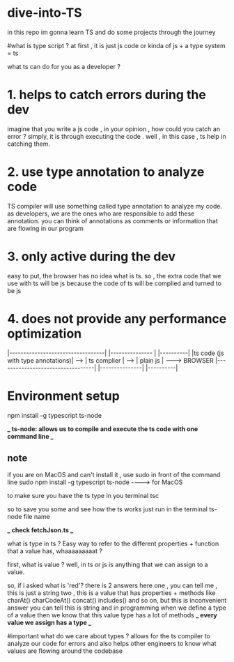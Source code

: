 # dive-into-TS

in this repo im gonna learn TS and do some projects through the journey

#what is type script ?
at first , it is just js code or kinda of
js + a type system = ts

what ts can do for you as a developer ?

# 1. helps to catch errors during the dev

imagine that you write a js code , in your opinion , how could you catch an error ?
simply, it is through executing the code . well , in this case , ts help in catching them.

# 2. use type annotation to analyze code

TS compiler will use something called type annotation to analyze my code. as developers, we are the ones who are responsible to add these annotation.
you can think of annotations as comments or information that are flowing in our program

# 3. only active during the dev

easy to put, the browser has no idea what is ts. so , the extra code that we use with ts will be js because the code of ts will be complied and turned to be js

# 4. does not provide any performance optimization

|----------------------------------|       |--------------- |       |----------|
|ts code (js with type annotations)|   --> | ts complier    |   --> | plain js | ---> BROWSER
|----------------------------------|        |---------------|       |----------|

# Environment setup

npm install -g typescript ts-node

**_ ts-node: allows us to compile and execute the ts code with one command line _**

## note

if you are on MacOS and can't install it , use sudo in front of the command line
sudo npm install -g typescript ts-node ----> for MacOS

to make sure you have the ts type in you terminal tsc

so to save you some and see how the ts works
just run in the terminal
ts-node file name

**_ check fetchJson.ts _**

what is type in ts ?
Easy way to refer to the different properties + function that a value has, whaaaaaaaaat ?

first, what is value ?
well, in ts or js is anything that we can assign to a value.

so, if i asked what is 'red'?
there is 2 answers here
one , you can tell me , this is just a string
two , this is a value that has properties + methods like charAt()
charCodeAt()
concat()
includes() and so on, but this is inconvenient answer you can tell this is string and in programming when we define a type of a value
then we know that this value type has a lot of methods
**_ every value we assign has a type _**

#important
what do we care about types ?
allows for the ts compiler to analyze our code for errors
and also helps other engineers to know what values are flowing around the codebase
